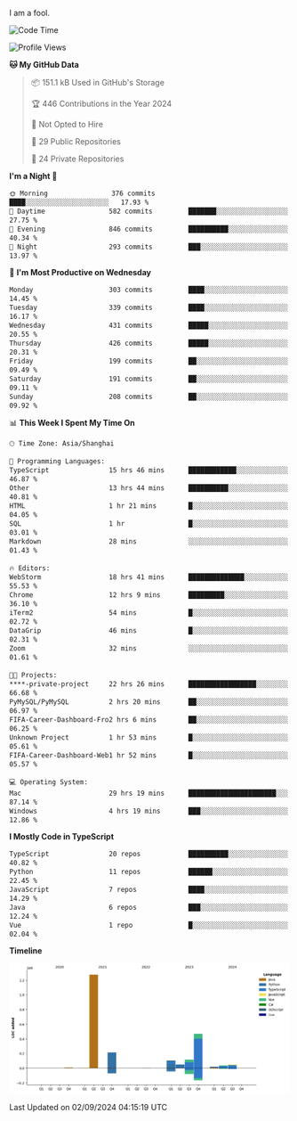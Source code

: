 I am a fool.

<!--START_SECTION:waka-->
![Code Time](http://img.shields.io/badge/Code%20Time-1%2C753%20hrs%2012%20mins-blue)

![Profile Views](http://img.shields.io/badge/Profile%20Views-0-blue)

**🐱 My GitHub Data** 

> 📦 151.1 kB Used in GitHub's Storage 
 > 
> 🏆 446 Contributions in the Year 2024
 > 
> 🚫 Not Opted to Hire
 > 
> 📜 29 Public Repositories 
 > 
> 🔑 24 Private Repositories 
 > 
**I'm a Night 🦉** 

```text
🌞 Morning                376 commits         ████░░░░░░░░░░░░░░░░░░░░░   17.93 % 
🌆 Daytime                582 commits         ███████░░░░░░░░░░░░░░░░░░   27.75 % 
🌃 Evening                846 commits         ██████████░░░░░░░░░░░░░░░   40.34 % 
🌙 Night                  293 commits         ███░░░░░░░░░░░░░░░░░░░░░░   13.97 % 
```
📅 **I'm Most Productive on Wednesday** 

```text
Monday                   303 commits         ████░░░░░░░░░░░░░░░░░░░░░   14.45 % 
Tuesday                  339 commits         ████░░░░░░░░░░░░░░░░░░░░░   16.17 % 
Wednesday                431 commits         █████░░░░░░░░░░░░░░░░░░░░   20.55 % 
Thursday                 426 commits         █████░░░░░░░░░░░░░░░░░░░░   20.31 % 
Friday                   199 commits         ██░░░░░░░░░░░░░░░░░░░░░░░   09.49 % 
Saturday                 191 commits         ██░░░░░░░░░░░░░░░░░░░░░░░   09.11 % 
Sunday                   208 commits         ██░░░░░░░░░░░░░░░░░░░░░░░   09.92 % 
```


📊 **This Week I Spent My Time On** 

```text
🕑︎ Time Zone: Asia/Shanghai

💬 Programming Languages: 
TypeScript               15 hrs 46 mins      ████████████░░░░░░░░░░░░░   46.87 % 
Other                    13 hrs 44 mins      ██████████░░░░░░░░░░░░░░░   40.81 % 
HTML                     1 hr 21 mins        █░░░░░░░░░░░░░░░░░░░░░░░░   04.05 % 
SQL                      1 hr                █░░░░░░░░░░░░░░░░░░░░░░░░   03.01 % 
Markdown                 28 mins             ░░░░░░░░░░░░░░░░░░░░░░░░░   01.43 % 

🔥 Editors: 
WebStorm                 18 hrs 41 mins      ██████████████░░░░░░░░░░░   55.53 % 
Chrome                   12 hrs 9 mins       █████████░░░░░░░░░░░░░░░░   36.10 % 
iTerm2                   54 mins             █░░░░░░░░░░░░░░░░░░░░░░░░   02.72 % 
DataGrip                 46 mins             █░░░░░░░░░░░░░░░░░░░░░░░░   02.31 % 
Zoom                     32 mins             ░░░░░░░░░░░░░░░░░░░░░░░░░   01.61 % 

🐱‍💻 Projects: 
****-private-project     22 hrs 26 mins      █████████████████░░░░░░░░   66.68 % 
PyMySQL/PyMySQL          2 hrs 20 mins       ██░░░░░░░░░░░░░░░░░░░░░░░   06.97 % 
FIFA-Career-Dashboard-Fro2 hrs 6 mins        ██░░░░░░░░░░░░░░░░░░░░░░░   06.25 % 
Unknown Project          1 hr 53 mins        █░░░░░░░░░░░░░░░░░░░░░░░░   05.61 % 
FIFA-Career-Dashboard-Web1 hr 52 mins        █░░░░░░░░░░░░░░░░░░░░░░░░   05.57 % 

💻 Operating System: 
Mac                      29 hrs 19 mins      ██████████████████████░░░   87.14 % 
Windows                  4 hrs 19 mins       ███░░░░░░░░░░░░░░░░░░░░░░   12.86 % 
```

**I Mostly Code in TypeScript** 

```text
TypeScript               20 repos            ██████████░░░░░░░░░░░░░░░   40.82 % 
Python                   11 repos            ██████░░░░░░░░░░░░░░░░░░░   22.45 % 
JavaScript               7 repos             ████░░░░░░░░░░░░░░░░░░░░░   14.29 % 
Java                     6 repos             ███░░░░░░░░░░░░░░░░░░░░░░   12.24 % 
Vue                      1 repo              █░░░░░░░░░░░░░░░░░░░░░░░░   02.04 % 
```



**Timeline**

![Lines of Code chart](https://raw.githubusercontent.com/VeejaLiu/VeejaLiu/master/assets/bar_graph.png)


 Last Updated on 02/09/2024 04:15:19 UTC
<!--END_SECTION:waka-->
